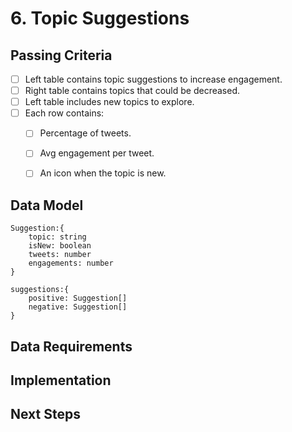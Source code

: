 # 6. Topic Suggestions

## Passing Criteria
- [ ] Left table contains topic suggestions to increase engagement.
- [ ] Right table contains topics that could be decreased.
- [ ] Left table includes new topics to explore.
- [ ] Each row contains:
    - [ ] Percentage of tweets.
    - [ ] Avg engagement per tweet.
    - [ ] An icon when the topic is new.


## Data Model
```
Suggestion:{
    topic: string
    isNew: boolean
    tweets: number
    engagements: number
}

suggestions:{
    positive: Suggestion[]
    negative: Suggestion[]
}
```


## Data Requirements


## Implementation


## Next Steps
